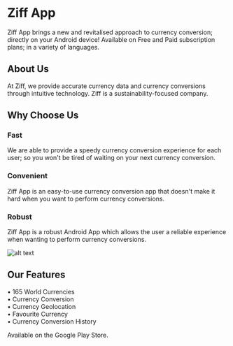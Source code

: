 # Ziff App
Ziff App brings a new and revitalised approach to currency conversion; directly on your Android device! Available on Free and Paid subscription plans; in a variety of languages.

## About Us
At Ziff, we provide accurate currency data and currency conversions through intuitive technology. Ziff is a sustainability-focused company.

## Why Choose Us
### Fast
We are able to provide a speedy currency conversion experience for each user; so you won't be tired of waiting on your next currency conversion.

### Convenient
Ziff App is an easy-to-use currency conversion app that doesn't make it hard when you want to perform currency conversions.

### Robust
Ziff App is a robust Android App which allows the user a reliable experience when wanting to perform currency conversions.

![alt text](https://i0.wp.com/ziff.digital/wp-content/uploads/2023/12/supported.png?resize=970%2C2048&ssl=1)

## Our Features
• 165 World Currencies\
• Currency Conversion\
• Currency Geolocation\
• Favourite Currency\
• Currency Conversion History

Available on the Google Play Store.
